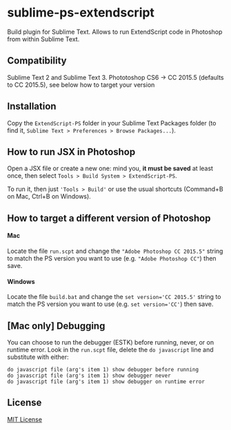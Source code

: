 # sublime-ps-extendscript

Build plugin for Sublime Text. Allows to run ExtendScript code in Photoshop from within Sublime Text.

## Compatibility

Sublime Text 2 and Sublime Text 3.
Phototoshop CS6 -> CC 2015.5 (defaults to CC 2015.5), see below how to target your version

## Installation

Copy the `ExtendScript-PS` folder in your Sublime Text Packages folder (to find it, `Sublime Text > Preferences > Browse Packages...`).

## How to run JSX in Photoshop

Open a JSX file or create a new one: mind you, **it must be saved** at least once, then select `Tools > Build System > ExtendScript-PS`.

To run it, then just `'Tools > Build'` or use the usual shortcuts (Command+B on Mac, Ctrl+B on Windows). 

## How to target a different version of Photoshop

#### Mac

Locate the file `run.scpt` and change the `"Adobe Photoshop CC 2015.5"` string to match the PS version you want to use (e.g. `"Adobe Photoshop CC"`) then save.

#### Windows

Locate the file `build.bat` and change the `set version='CC 2015.5'` string to match the PS version you want to use (e.g. `set version='CC'`) then save.

## [Mac only] Debugging

You can choose to run the debugger (ESTK) before running, never, or on runtime error. Look in the `run.scpt` file, delete the `do javascript` line and substitute with either:

```AppleScript
do javascript file (arg's item 1) show debugger before running
do javascript file (arg's item 1) show debugger never
do javascript file (arg's item 1) show debugger on runtime error
```

## License

[MIT License](LICENSE)